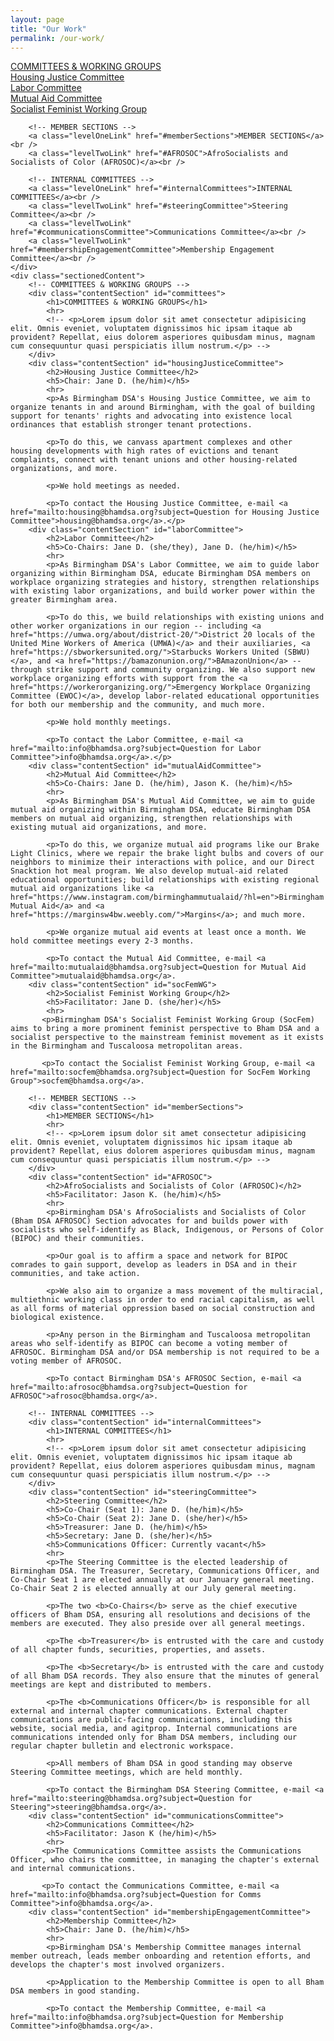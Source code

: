 ```yaml
---
layout: page
title: "Our Work"
permalink: /our-work/
---
```


<div class="mainContainer">
    <div class="scrollableSections">
        <!-- COMMITTEES & WORKING GROUPS -->
        <a class="levelOneLink" href="#committees">COMMITTEES & WORKING GROUPS</a><br />
        <a class="levelTwoLink" href="#housingJusticeCommittee">Housing Justice Committee</a><br />
        <a class="levelTwoLink" href="#laborCommittee">Labor Committee</a><br />
        <a class="levelTwoLink" href="#mutualAidCommittee">Mutual Aid Committee</a><br />
        <a class="levelTwoLink" href="#socFemWG">Socialist Feminist Working Group</a><br />

        <!-- MEMBER SECTIONS -->
        <a class="levelOneLink" href="#memberSections">MEMBER SECTIONS</a><br />
        <a class="levelTwoLink" href="#AFROSOC">AfroSocialists and Socialists of Color (AFROSOC)</a><br />

        <!-- INTERNAL COMMITTEES -->
        <a class="levelOneLink" href="#internalCommittees">INTERNAL COMMITTEES</a><br />
        <a class="levelTwoLink" href="#steeringCommittee">Steering Committee</a><br />
        <a class="levelTwoLink" href="#communicationsCommittee">Communications Committee</a><br />
        <a class="levelTwoLink" href="#membershipEngagementCommittee">Membership Engagement Committee</a><br />
    </div>
    <div class="sectionedContent">
        <!-- COMMITTEES & WORKING GROUPS -->
        <div class="contentSection" id="committees">
            <h1>COMMITTEES & WORKING GROUPS</h1>
            <hr>
            <!-- <p>Lorem ipsum dolor sit amet consectetur adipisicing elit. Omnis eveniet, voluptatem dignissimos hic ipsam itaque ab provident? Repellat, eius dolorem asperiores quibusdam minus, magnam cum consequuntur quasi perspiciatis illum nostrum.</p> -->
        </div>
        <div class="contentSection" id="housingJusticeCommittee">
            <h2>Housing Justice Committee</h2>
            <h5>Chair: Jane D. (he/him)</h5>
            <hr>
            <p>As Birmingham DSA's Housing Justice Committee, we aim to organize tenants in and around Birmingham, with the goal of building support for tenants' rights and advocating into existence local ordinances that establish stronger tenant protections.
            
            <p>To do this, we canvass apartment complexes and other housing developments with high rates of evictions and tenant complaints, connect with tenant unions and other housing-related organizations, and more.
            
            <p>We hold meetings as needed.
            
            <p>To contact the Housing Justice Committee, e-mail <a href="mailto:housing@bhamdsa.org?subject=Question for Housing Justice Committee">housing@bhamdsa.org</a>.</p>
        <div class="contentSection" id="laborCommittee">
            <h2>Labor Committee</h2>
            <h5>Co-Chairs: Jane D. (she/they), Jane D. (he/him)</h5>
            <hr>
            <p>As Birmingham DSA's Labor Committee, we aim to guide labor organizing within Birmingham DSA, educate Birmingham DSA members on workplace organizing strategies and history, strengthen relationships with existing labor organizations, and build worker power within the greater Birmingham area.

            <p>To do this, we build relationships with existing unions and other worker organizations in our region -- including <a href="https://umwa.org/about/district-20/">District 20 locals of the United Mine Workers of America (UMWA)</a> and their auxiliaries, <a href="https://sbworkersunited.org/">Starbucks Workers United (SBWU)</a>, and <a href="https://bamazonunion.org/">BAmazonUnion</a> -- through strike support and community organizing. We also support new workplace organizing efforts with support from the <a href="https://workerorganizing.org/">Emergency Workplace Organizing Committee (EWOC)</a>, develop labor-related educational opportunities for both our membership and the community, and much more.
            
            <p>We hold monthly meetings.
            
            <p>To contact the Labor Committee, e-mail <a href="mailto:info@bhamdsa.org?subject=Question for Labor Committee">info@bhamdsa.org</a>.</p>
        <div class="contentSection" id="mutualAidCommittee">
            <h2>Mutual Aid Committee</h2>
            <h5>Co-Chairs: Jane D. (he/him), Jason K. (he/him)</h5>
            <hr>
            <p>As Birmingham DSA's Mutual Aid Committee, we aim to guide mutual aid organizing within Birmingham DSA, educate Birmingham DSA members on mutual aid organizing, strengthen relationships with existing mutual aid organizations, and more.
            
            <p>To do this, we organize mutual aid programs like our Brake Light Clinics, where we repair the brake light bulbs and covers of our neighbors to minimize their interactions with police, and our Direct Snacktion hot meal program. We also develop mutual-aid related educational opportunities; build relationships with existing regional mutual aid organizations like <a href="https://www.instagram.com/birminghammutualaid/?hl=en">Birmingham Mutual Aid</a> and <a href="https://marginsw4bw.weebly.com/">Margins</a>; and much more.
            
            <p>We organize mutual aid events at least once a month. We hold committee meetings every 2-3 months.
            
            <p>To contact the Mutual Aid Committee, e-mail <a href="mailto:mutualaid@bhamdsa.org?subject=Question for Mutual Aid Committee">mutualaid@bhamdsa.org</a>.
        <div class="contentSection" id="socFemWG">
            <h2>Socialist Feminist Working Group</h2>
            <h5>Facilitator: Jane D. (she/her)</h5>
            <hr>
           <p>Birmingham DSA's Socialist Feminist Working Group (SocFem) aims to bring a more prominent feminist perspective to Bham DSA and a socialist perspective to the mainstream feminist movement as it exists in the Birmingham and Tuscaloosa metropolitan areas.

           <p>To contact the Socialist Feminist Working Group, e-mail <a href="mailto:socfem@bhamdsa.org?subject=Question for SocFem Working Group">socfem@bhamdsa.org</a>.

        <!-- MEMBER SECTIONS -->
        <div class="contentSection" id="memberSections">
            <h1>MEMBER SECTIONS</h1>
            <hr>
            <!-- <p>Lorem ipsum dolor sit amet consectetur adipisicing elit. Omnis eveniet, voluptatem dignissimos hic ipsam itaque ab provident? Repellat, eius dolorem asperiores quibusdam minus, magnam cum consequuntur quasi perspiciatis illum nostrum.</p> -->
        </div>
        <div class="contentSection" id="AFROSOC">
            <h2>AfroSocialists and Socialists of Color (AFROSOC)</h2>
            <h5>Facilitator: Jason K. (he/him)</h5>
            <hr>
            <p>Birmingham DSA's AfroSocialists and Socialists of Color (Bham DSA AFROSOC) Section advocates for and builds power with socialists who self-identify as Black, Indigenous, or Persons of Color (BIPOC) and their communities. 
            
            <p>Our goal is to affirm a space and network for BIPOC comrades to gain support, develop as leaders in DSA and in their communities, and take action.
            
            <p>We also aim to organize a mass movement of the multiracial, multiethnic working class in order to end racial capitalism, as well as all forms of material oppression based on social construction and biological existence.
            
            <p>Any person in the Birmingham and Tuscaloosa metropolitan areas who self-identify as BIPOC can become a voting member of AFROSOC. Birmingham DSA and/or DSA membership is not required to be a voting member of AFROSOC.

            <p>To contact Birmingham DSA's AFROSOC Section, e-mail <a href="mailto:afrosoc@bhamdsa.org?subject=Question for AFROSOC">afrosoc@bhamdsa.org</a>.

        <!-- INTERNAL COMMITTEES -->
        <div class="contentSection" id="internalCommittees">
            <h1>INTERNAL COMMITTEES</h1>
            <hr>
            <!-- <p>Lorem ipsum dolor sit amet consectetur adipisicing elit. Omnis eveniet, voluptatem dignissimos hic ipsam itaque ab provident? Repellat, eius dolorem asperiores quibusdam minus, magnam cum consequuntur quasi perspiciatis illum nostrum.</p> -->
        </div>
        <div class="contentSection" id="steeringCommittee">
            <h2>Steering Committee</h2>
            <h5>Co-Chair (Seat 1): Jane D. (he/him)</h5>
            <h5>Co-Chair (Seat 2): Jane D. (she/her)</h5>
            <h5>Treasurer: Jane D. (he/him)</h5>
            <h5>Secretary: Jane D. (she/her)</h5>
            <h5>Communications Officer: Currently vacant</h5>
            <hr>
            <p>The Steering Committee is the elected leadership of Birmingham DSA. The Treasurer, Secretary, Communications Officer, and Co-Chair Seat 1 are elected annually at our January general meeting. Co-Chair Seat 2 is elected annually at our July general meeting.

            <p>The two <b>Co-Chairs</b> serve as the chief executive officers of Bham DSA, ensuring all resolutions and decisions of the members are executed. They also preside over all general meetings. 

            <p>The <b>Treasurer</b> is entrusted with the care and custody of all chapter funds, securities, properties, and assets. 

            <p>The <b>Secretary</b> is entrusted with the care and custody of all Bham DSA records. They also ensure that the minutes of general meetings are kept and distributed to members.

            <p>The <b>Communications Officer</b> is responsible for all external and internal chapter communications. External chapter communications are public-facing communications, including this website, social media, and agitprop. Internal communications are communications intended only for Bham DSA members, including our regular chapter bulletin and electronic workspace. 
            
            <p>All members of Bham DSA in good standing may observe Steering Committee meetings, which are held monthly.

            <p>To contact the Birmingham DSA Steering Committee, e-mail <a href="mailto:steering@bhamdsa.org?subject=Question for Steering">steering@bhamdsa.org</a>.
        <div class="contentSection" id="communicationsCommittee">
            <h2>Communications Committee</h2>
            <h5>Facilitator: Jason K (he/him)</h5>
            <hr>
           <p>The Communications Committee assists the Communications Officer, who chairs the committee, in managing the chapter's external and internal communications. 

           <p>To contact the Communications Committee, e-mail <a href="mailto:info@bhamdsa.org?subject=Question for Comms Committee">info@bhamdsa.org</a>.
        <div class="contentSection" id="membershipEngagementCommittee">
            <h2>Membership Committee</h2>
            <h5>Chair: Jane D. (he/him)</h5>
            <hr>
            <p>Birmingham DSA's Membership Committee manages internal member outreach, leads member onboarding and retention efforts, and develops the chapter's most involved organizers.

            <p>Application to the Membership Committee is open to all Bham DSA members in good standing.

            <p>To contact the Membership Committee, e-mail <a href="mailto:info@bhamdsa.org?subject=Question for Membership Committee">info@bhamdsa.org</a>.
